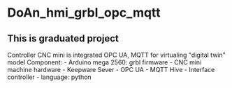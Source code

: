 # DoAn_hmi_grbl_opc_mqtt
## This is graduated project
Controller CNC mini is integrated OPC UA, MQTT for virtualing "digital twin" model
Component: 
          - Arduino mega 2560: grbl firmware
          - CNC mini machine hardware
          - Keepware Sever
          - OPC UA
          - MQTT Hive
          - Interface controller
          - language: python
          
